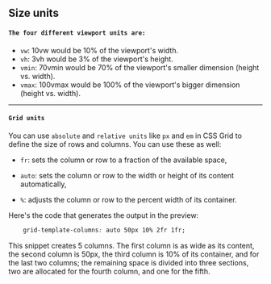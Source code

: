 ## Size units

#### `The four different viewport units are:`

   * `vw`: 10vw would be 10% of the viewport's width.
   * `vh`: 3vh would be 3% of the viewport's height.
   * `vmin`: 70vmin would be 70% of the viewport's smaller dimension (height vs. width).
   * `vmax`: 100vmax would be 100% of the viewport's bigger dimension (height vs. width).

----

#### `Grid units`

You can use `absolute` and `relative units` like `px` and `em` in CSS Grid to define the size of rows and columns. You can use these as well:

* `fr`: sets the column or row to a fraction of the available space,

* `auto`: sets the column or row to the width or height of its content automatically,

* `%`: adjusts the column or row to the percent width of its container.

Here's the code that generates the output in the preview:
```css
    grid-template-columns: auto 50px 10% 2fr 1fr;
```
This snippet creates 5 columns. The first column is as wide as its content, the second column is 50px, the third column is 10% of its container, and for the last two columns; the remaining space is divided into three sections, two are allocated for the fourth column, and one for the fifth.
